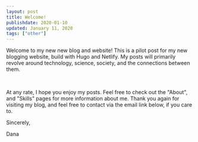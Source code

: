 ```yaml
---
layout: post
title: Welcome!
publishdate: 2020-01-10
updated: January 11, 2020
tags: ["other"] 
---
```


Welcome to my new new blog and website! This is a pilot post for my
new blogging website, build with Hugo and Netlify. My posts will 
primarily revolve around technology, science, society, and the connections
between them.

<br>

At any rate, I hope you enjoy my posts. Feel free to check out the "About", 
and "Skills" pages for more information about me. Thank you again for visiting 
my blog, and feel free to contact via the email link below, if you care to.



Sincerely,

Dana


<br>